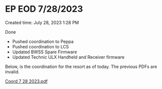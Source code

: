 # EP EOD 7/28/2023

Created time: July 28, 2023 1:28 PM

Done 

- Pushed coordination to Peppa
- Pushed coordination to LCS
- Updated BWSS Spare Firmware
- Updated Technic ULX  Handheld and Receiver firmware

Below, is the coordination for the resort as of today. The previous PDFs are invalid.

[Coord 7 28 2023.pdf](EP%20EOD%207%2028%202023%20aa17f1a1ffe94e1a85474a89e07eb838/Coord_7_28_2023.pdf)